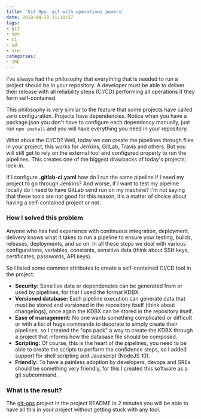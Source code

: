```yaml
---
title: 'Git Ops: git with operations powers'
date: 2019-04-28 11:18:57
tags:
- git
- ops
- ci
- cd
- sre
categories:
- SRE
---
```


I've always had the philosophy that everything that is needed to run a project should be in your repository. A developer must be able to deliver their release with all reliability steps (CI/CD) performing all operations if they form self-contained.

This philosophy is very similar to the feature that some projects have called zero configuration. Projects have dependencies. Notice when you have a package.json you don't have to configure each dependency manually, just run `npm install` and you will have everything you need in your repository.

What about the CI/CD? Well, today we can create the pipelines through files in your project, this works for Jenkins, GitLab, Travis and others. But you will still get to rely on the external tool and configured properly to run the pipelines. This creates one of the biggest drawbacks of today's projects: lock-in.

If I configure **.gitlab-ci.yaml** how do I run the same pipeline if I need my project to go through Jenkins? And worse, if I want to test my pipeline locally do I need to have GitLab send run on my machine? I'm not saying that these tools are not good for this reason, it's a matter of choice about having a self-contained project or not.

### How I solved this problem

Anyone who has had experience with continuous integration, deployment, delivery knows what it takes to run a pipeline to ensure your testing, builds, releases, deployments, and so on. In all these steps we deal with various configurations, variables, constants, sensitive data (think about SSH keys, certificates, passwords, API keys).

So I listed some common attributes to create a self-contained CI/CD tool in the project:

* **Security:** Sensitive data or dependencies can be generated from or used by pipelines, for that I used the format KDBX.
* **Versioned database:** Each pipeline execution can generate data that must be stored and versioned in the repository itself (think about changelogs), once again the KDBX can be stored in the repository itself.
* **Ease of management:** No one wants something complicated or difficult or with a list of huge commands to decorate to simply create their pipelines, so I created the "ops pack" a way to create the KDBX through a project that informs how the database file should be composed.
* **Scripting:** Of course, this is the heart of the pipelines, you need to be able to create the scripts to perform the confidence steps, so I added support for shell scripting and Javascript (NodeJS 10).
* **Friendly:** To have a painless adoption by developers, devops and SREs should be something very friendly, for this I created this software as a git subcommand.

### What is the result?

The [git-ops](https://github.com/exocet-engineering/git-ops) project in the project README in 2 minutes you will be able to have all this in your project without getting stuck with any tool.
